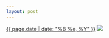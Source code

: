 ```yaml
---
layout: post
---
```


<p>
  <time><a href="/210">{{ page.date | date: "%B %e, %Y" }}</a></time>
  <a href="/210"><img src="{{ site.assets_url }}/210-640.jpg" srcset="{{ site.assets_url }}/210-1280.jpg 1280w, {{ site.assets_url }}/210-960.jpg 960w, {{ site.assets_url }}/210-640.jpg 640w, {{ site.assets_url }}/210-320.jpg 320w" sizes="(min-width: 700px) 50vw, calc(100vw - 2rem)" /></a>
</p>
